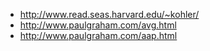 - http://www.read.seas.harvard.edu/~kohler/
- http://www.paulgraham.com/avg.html
- http://www.paulgraham.com/aap.html

